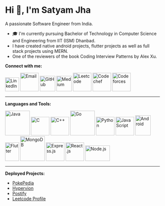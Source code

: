 # Hi 👋, I'm Satyam Jha

A passionate Software Engineer from India.

- 🎓 I'm currently pursuing Bachelor of Technology in Computer Science and Engineering from IIT (ISM) Dhanbad.
- I have created native android projects, flutter projects as well as full stack projects using MERN.
- One of the reviewers of the book Coding Interview Patterns by Alex Xu.

**Connect with me:**

[<img src="https://cdn-icons-png.flaticon.com/512/174/174857.png" alt="LinkedIn" width="45" height="45"/>](https://www.linkedin.com/in/satyam1942/)
[<img src="https://static-00.iconduck.com/assets.00/gmail-icon-1024x1024-09wrt8am.png" alt="Email" width="60" height="60"/>](mailto:satyamjha790@gmail.com)
[<img src="https://simpleicons.org/icons/github.svg" alt="GitHub" width="50" height="50" />](https://github.com/Satyam1942)
[<img src="https://simpleicons.org/icons/medium.svg" alt="Medium" width="50" height="50" />](https://medium.com/@satyamjha790)
[<img src="https://user-images.githubusercontent.com/36547915/97088991-45da5d00-1652-11eb-900f-80d106540f4f.png" alt="Leetcode" width="60" height="60" />](https://leetcode.com/Satyam1942/)
[<img src="https://encrypted-tbn0.gstatic.com/images?q=tbn:ANd9GcT15-fGob5M_b3gTJkjqeD40HS1RLMZx5WOnQ&s" alt="Codechef" width="60" height="60" />](https://www.codechef.com/users/satyam_790)
[<img src="https://store-images.s-microsoft.com/image/apps.48094.14504742535903781.aedbca21-113a-48f4-b001-4204e73b22fc.503f883f-8339-4dc5-8609-81713a59281f" alt="Codeforces" width="60" height="60" />](https://codeforces.com/profile/Jha_coder1942)

---

**Languages and Tools:**

[<img src="https://cdn.iconscout.com/icon/free/png-256/free-java-logo-icon-download-in-svg-png-gif-file-formats--wordmark-programming-language-pack-logos-icons-1174953.png?f=webp" alt="Java" width="80" height="80" />](https://www.java.com/en/)
[<img src="https://img.icons8.com/?size=512&id=40670&format=png" alt="C" width="60" height="60" />](https://en.cppreference.com/w/c/language)
[<img src="https://cdn-icons-png.flaticon.com/512/6132/6132222.png" alt="C++" width="60" height="60" />](https://en.cppreference.com/w/cpp/language)
[<img src="https://encrypted-tbn0.gstatic.com/images?q=tbn:ANd9GcTUTc3wwVFk4RrsQHsAafyJYQOkKwrb7WSIiQ&s" alt="Go" width="80" height="80" />](https://go.dev/)
[<img src="https://img.icons8.com/color/512/python.png" alt="Python" width="60" height="60" />](https://www.python.org/)
[<img src="https://img.icons8.com/color/512/javascript.png" alt="JavaScript" width="60" height="60" />](https://www.javascript.com/)
[<img src="https://upload.wikimedia.org/wikipedia/commons/thumb/d/d7/Android_robot.svg/1745px-Android_robot.svg.png" alt="Android" width="50" height="65" />](https://www.android.com/intl/en_in/)
[<img src="https://storage.googleapis.com/cms-storage-bucket/a9d6ce81aee44ae017ee.png" alt="Flutter" width="45" height="60" />](https://flutter.dev/)
[<img src="https://www.pngall.com/wp-content/uploads/13/Mongodb-PNG-Image-HD.png" alt="MongoDB" width="80" height="80" />](https://www.mongodb.com/)
[<img src="https://encrypted-tbn0.gstatic.com/images?q=tbn:ANd9GcRCTpPLpgJQEwgScDxsNacdu7k139D4MI3g1A&s" alt="Express.js" width="60" height="60" />](https://expressjs.com/)
[<img src="https://encrypted-tbn0.gstatic.com/images?q=tbn:ANd9GcR1aQm7GVMjWsqc5KNs_uy5k4LXLVKNeNunDA&s" alt="React.js" width="60" height="60" />](https://react.dev/)
[<img src="https://cdn.freebiesupply.com/logos/large/2x/nodejs-1-logo-png-transparent.png" alt="Node.js" width="80" height="50" />](https://nodejs.org/en)


---

**Deployed Projects:**
- [PokePedia](https://pokepedia.pages.dev/)
- [Hypervion](https://fake-news-detection-system.pages.dev/)
- [Postify](https://postify-16l.pages.dev/)
- [Leetcode Profile](https://leetcode.com/Satyam1942/)

<!---
Satyam1942/Satyam1942 is a ✨ special ✨ repository because its `README.md` (this file) appears on your GitHub profile.
You can click the Preview link to take a look at your changes.
--->
